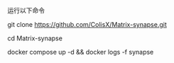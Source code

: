 运行以下命令

git clone https://github.com/ColisX/Matrix-synapse.git

cd Matrix-synapse

docker compose up -d && docker logs -f synapse
